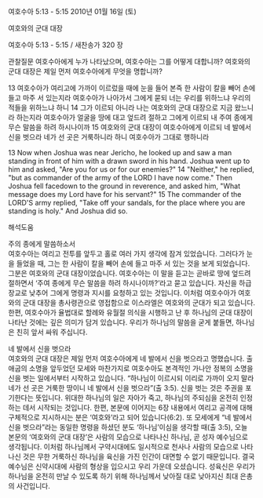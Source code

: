 여호수아 5:13 - 5:15 
2010년 01월 16일 (토)

여호와의 군대 대장



여호수아 5:13 - 5:15 / 새찬송가 320 장


관찰질문
여호수아에게 누가 나타났으며, 여호수아는 그를 어떻게 대합니까?
여호와의 군대 대장은 제일 먼저 여호수아에게 무엇을 명합니까?

13 여호수아가 여리고에 가까이 이르렀을 때에 눈을 들어 본즉 한 사람이 칼을 빼어 손에 들고 마주 서 있는지라 여호수아가 나아가서 그에게 묻되 너는 우리를 위하느냐 우리의 적들을 위하느냐 하니 
14 그가 이르되 아니라 나는 여호와의 군대 대장으로 지금 왔느니라 하는지라 여호수아가 얼굴을 땅에 대고 엎드려 절하고 그에게 이르되 내 주여 종에게 무슨 말씀을 하려 하시나이까 
15 여호와의 군대 대장이 여호수아에게 이르되 네 발에서 신을 벗으라 네가 선 곳은 거룩하니라 하니 여호수아가 그대로 행하니라 

13 Now when Joshua was near Jericho, he looked up and saw a man standing in front of him with a drawn sword in his hand. Joshua went up to him and asked, "Are you for us or for our enemies?" 14 "Neither," he replied, "but as commander of the army of the LORD I have now come." Then Joshua fell facedown to the ground in reverence, and asked him, "What message does my Lord have for his servant?" 15 The commander of the LORD'S army replied, "Take off your sandals, for the place where you are standing is holy." And Joshua did so.

해석도움





주의 종에게 말씀하소서  
여호수아는 여리고 전투를 앞두고 홀로 여러 가지 생각에 잠겨 있었습니다. 그러다가 눈을 들었을 때, 그는 한 사람이 칼을 빼어 손에 들고 마주 서 있는 것을 보게 되었습니다. 그분은 여호와의 군대 대장이었습니다. 여호수아는 이 말을 듣고는 곧바로 땅에 엎드려 절하면서 ‘주여 종에게 무슨 말씀을 하려 하시나이까?’라고 묻고 있습니다. 자신을 하급 장교로 낮추어 그에게 명령과 지시를 요청하고 있는 것입니다. 이처럼 여호수아가 여호와의 군대 대장을 총사령관으로 영접함으로 이스라엘은 여호와의 군대가 되고 있습니다. 한편, 여호수아가 율법대로 할례와 유월절 의식을 시행하고 난 후 하나님의 군대 대장이 나타난 것에는 깊은 의미가 담겨 있습니다. 우리가 하나님의 말씀을 굳게 붙들면, 하나님은 친히 앞서 싸워 주십니다.

네 발에서 신을 벗으라  
여호와의 군대 대장은 제일 먼저 여호수아에게 네 발에서 신을 벗으라고 명했습니다. 출애굽의 소명을 앞두었던 모세와 마찬가지로 여호수아도 본격적인 가나안 정복의 소명을 신을 벗는 일에서부터 시작하고 있습니다. “하나님이 이르시되 이리로 가까이 오지 말라 네가 선 곳은 거룩한 땅이니 네 발에서 신을 벗으라”(출 3:5). 신을 벗는 것은 주권을 포기한다는 뜻입니다. 위대한 하나님의 일은 자아가 죽고, 하나님의 주되심을 온전히 인정하는 데서 시작되는 것입니다. 한편, 본문에 이어지는 6장 내용에서 여리고 공격에 대해 구체적으로 지시하시는 분은 ‘여호와’라고 되어 있습니다(6:2). 또 모세에게 “네 발에서 신을 벗으라”라는 동일한 명령을 하셨던 분도 ‘하나님’이심을 생각할 때(출 3:5), 오늘 본문의 ‘여호와의 군대 대장’은 사람의 모습으로 나타나신 하나님, 곧 성자 예수님으로 생각됩니다. 이처럼 하나님께서 구약시대에도 일시적으로 천사나 사람의 모습으로 나타나신 것은 무한 거룩하신 하나님을 육신을 가진 인간이 대면할 수 없기 때문입니다. 결국 예수님은 신약시대에 사람의 형상을 입으시고 우리 가운데 오셨습니다. 성육신은 우리가 하나님을 온전히 만날 수 있도록 하기 위해 하나님께서 낮아질 대로 낮아지신 최대 은총의 사건입니다.